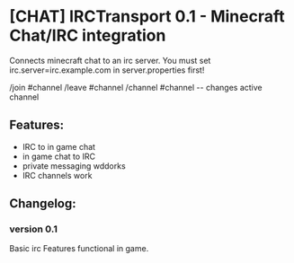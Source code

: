 [CHAT] IRCTransport 0.1 - Minecraft Chat/IRC integration
=============================================================

Connects minecraft chat to an irc server.
You must set irc.server=irc.example.com in server.properties first!

  /join #channel
  /leave #channel
  /channel #channel -- changes active channel


Features:
---------
  * IRC to in game chat
  * in game chat to IRC
  * private messaging wddorks
  * IRC channels work

Changelog:
----------
### version 0.1
Basic irc Features functional in game.
